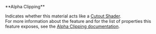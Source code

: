 <tr>
<td>**Alpha Clipping**</td>
<td>

Indicates whether this material acts like a [Cutout Shader](https://docs.unity3d.com/Manual/StandardShaderMaterialParameterRenderingMode.html).<br/>For more information about the feature and for the  list of properties this feature exposes, see the [Alpha Clipping documentation](../../../Alpha-Clipping.md).

</td>
</tr>